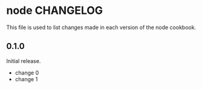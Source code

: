 # node CHANGELOG

This file is used to list changes made in each version of the node cookbook.

## 0.1.0

Initial release.

- change 0
- change 1
